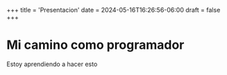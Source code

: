 +++
title = 'Presentacion'
date = 2024-05-16T16:26:56-06:00
draft = false
+++


# Mi camino como programador

Estoy aprendiendo a hacer esto